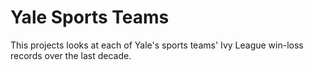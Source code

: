 # Yale Sports Teams

This projects looks at each of Yale's sports teams' Ivy League win-loss records over the last decade.